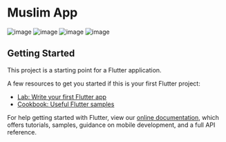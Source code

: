 # Muslim App


![image](https://user-images.githubusercontent.com/61062282/209731370-0058e198-4d57-4974-8991-9f84b5fb7e6f.png)
![image](https://user-images.githubusercontent.com/61062282/209731410-d8b5ccec-12ab-46af-bc3b-2d0b00f24a09.png)
![image](https://user-images.githubusercontent.com/61062282/209731423-7368e60e-8790-4b7e-98b0-148faa73098c.png)
![image](https://user-images.githubusercontent.com/61062282/209731431-87c7a80b-90a7-45ac-99ca-e70df56d9efe.png)



## Getting Started

This project is a starting point for a Flutter application.

A few resources to get you started if this is your first Flutter project:

- [Lab: Write your first Flutter app](https://flutter.dev/docs/get-started/codelab)
- [Cookbook: Useful Flutter samples](https://flutter.dev/docs/cookbook)

For help getting started with Flutter, view our
[online documentation](https://flutter.dev/docs), which offers tutorials,
samples, guidance on mobile development, and a full API reference.
